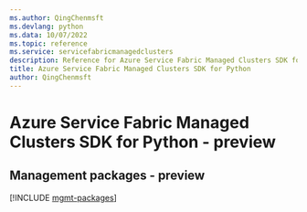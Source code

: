 ```yaml
---
ms.author: QingChenmsft
ms.devlang: python
ms.data: 10/07/2022
ms.topic: reference
ms.service: servicefabricmanagedclusters
description: Reference for Azure Service Fabric Managed Clusters SDK for Python
title: Azure Service Fabric Managed Clusters SDK for Python
author: QingChenmsft
---
```

# Azure Service Fabric Managed Clusters SDK for Python - preview

## Management packages - preview
[!INCLUDE [mgmt-packages](service-fabric-managed-clusters-mgmt-index.md)]